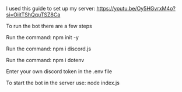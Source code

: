 I used this guide to set up my server: https://youtu.be/Oy5HGvrxM4o?si=OiitTShQquTSZ8Ca

To run the bot there are a few steps

Run the command: npm init -y

Run the command: npm i discord.js

Run  the command: npm i dotenv

Enter your own discord token in the .env file

To start the bot in the server use: node index.js
